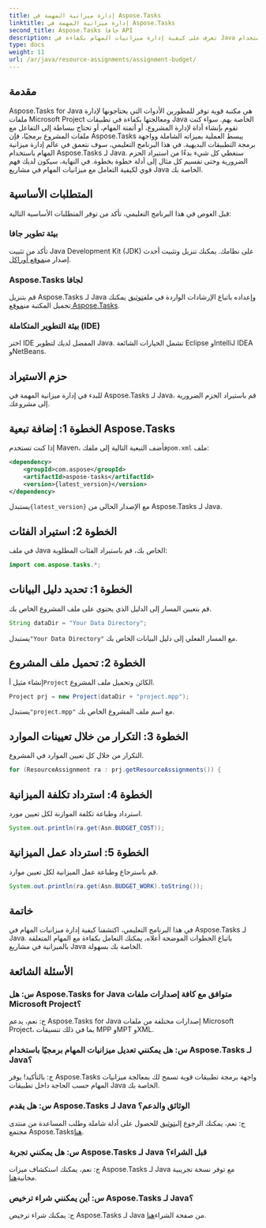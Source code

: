```yaml
---
title: إدارة ميزانية المهمة في Aspose.Tasks
linktitle: إدارة ميزانية المهمة في Aspose.Tasks
second_title: Aspose.Tasks جافا API
description: تعرف على كيفية إدارة ميزانيات المهام بكفاءة في Java باستخدام Aspose.Tasks، وهي مكتبة قوية لمعالجة ملفات Microsoft Project.
type: docs
weight: 11
url: /ar/java/resource-assignments/assignment-budget/
---
```

## مقدمة
Aspose.Tasks for Java هي مكتبة قوية توفر للمطورين الأدوات التي يحتاجونها لإدارة ملفات Microsoft Project ومعالجتها بكفاءة في تطبيقات Java الخاصة بهم. سواء كنت تقوم بإنشاء أداة لإدارة المشروع، أو أتمتة المهام، أو تحتاج ببساطة إلى التفاعل مع ملفات المشروع برمجيًا، فإن Aspose.Tasks يبسط العملية بميزاته الشاملة وواجهة برمجة التطبيقات البديهية.
في هذا البرنامج التعليمي، سوف نتعمق في عالم إدارة ميزانية المهام باستخدام Aspose.Tasks لـ Java. سنغطي كل شيء بدءًا من استيراد الحزم الضرورية وحتى تقسيم كل مثال إلى أدلة خطوة بخطوة. في النهاية، سيكون لديك فهم قوي لكيفية التعامل مع ميزانيات المهام في مشاريع Java الخاصة بك.
## المتطلبات الأساسية
قبل الغوص في هذا البرنامج التعليمي، تأكد من توفر المتطلبات الأساسية التالية:
### بيئة تطوير جافا
 تأكد من تثبيت Java Development Kit (JDK) على نظامك. يمكنك تنزيل وتثبيت أحدث إصدار من[موقع أوراكل](https://www.oracle.com/java/technologies/javase-jdk11-downloads.html).
### Aspose.Tasks لجافا
 قم بتنزيل Aspose.Tasks لـ Java وإعداده باتباع الإرشادات الواردة في ملف[توثيق](https://reference.aspose.com/tasks/java/) يمكنك تحميل المكتبة من[موقع Aspose.Tasks](https://releases.aspose.com/tasks/java/).
### بيئة التطوير المتكاملة (IDE)
اختر IDE المفضل لديك لتطوير Java. تشمل الخيارات الشائعة Eclipse وIntelliJ IDEA وNetBeans.
## حزم الاستيراد
للبدء في إدارة ميزانية المهمة في Aspose.Tasks لـ Java، قم باستيراد الحزم الضرورية إلى مشروعك.
## الخطوة 1: إضافة تبعية Aspose.Tasks
 إذا كنت تستخدم Maven، فأضف التبعية التالية إلى ملفك`pom.xml` ملف:
```xml
<dependency>
    <groupId>com.aspose</groupId>
    <artifactId>aspose-tasks</artifactId>
    <version>{latest_version}</version>
</dependency>
```
 يستبدل`{latest_version}` مع الإصدار الحالي من Aspose.Tasks لـ Java.
## الخطوة 2: استيراد الفئات
في ملف Java الخاص بك، قم باستيراد الفئات المطلوبة:
```java
import com.aspose.tasks.*;
```

## الخطوة 1: تحديد دليل البيانات
قم بتعيين المسار إلى الدليل الذي يحتوي على ملف المشروع الخاص بك.
```java
String dataDir = "Your Data Directory";
```
 يستبدل`"Your Data Directory"` مع المسار الفعلي إلى دليل البيانات الخاص بك.
## الخطوة 2: تحميل ملف المشروع
 إنشاء مثيل أ`Project` الكائن وتحميل ملف المشروع.
```java
Project prj = new Project(dataDir + "project.mpp");
```
 يستبدل`"project.mpp"` مع اسم ملف المشروع الخاص بك.
## الخطوة 3: التكرار من خلال تعيينات الموارد
التكرار من خلال كل تعيين الموارد في المشروع.
```java
for (ResourceAssignment ra : prj.getResourceAssignments()) {
```
## الخطوة 4: استرداد تكلفة الميزانية
استرداد وطباعة تكلفة الموازنة لكل تعيين مورد.
```java
System.out.println(ra.get(Asn.BUDGET_COST));
```
## الخطوة 5: استرداد عمل الميزانية
قم باسترجاع وطباعة عمل الميزانية لكل تعيين موارد.
```java
System.out.println(ra.get(Asn.BUDGET_WORK).toString());
```
## خاتمة
في هذا البرنامج التعليمي، اكتشفنا كيفية إدارة ميزانيات المهام في Aspose.Tasks لـ Java. باتباع الخطوات الموضحة أعلاه، يمكنك التعامل بكفاءة مع المهام المتعلقة بالميزانية في مشاريع Java الخاصة بك بسهولة.
## الأسئلة الشائعة
### س: هل Aspose.Tasks for Java متوافق مع كافة إصدارات ملفات Microsoft Project؟
ج: نعم، يدعم Aspose.Tasks for Java إصدارات مختلفة من ملفات Microsoft Project، بما في ذلك تنسيقات MPP وMPT وXML.
### س: هل يمكنني تعديل ميزانيات المهام برمجيًا باستخدام Aspose.Tasks لـ Java؟
ج: بالتأكيد! يوفر Aspose.Tasks واجهة برمجة تطبيقات قوية تسمح لك بمعالجة ميزانيات المهام حسب الحاجة داخل تطبيقات Java الخاصة بك.
### س: هل يقدم Aspose.Tasks لـ Java الوثائق والدعم؟
 ج: نعم، يمكنك الرجوع إلى[توثيق](https://reference.aspose.com/tasks/java/) للحصول على أدلة شاملة وطلب المساعدة من منتدى مجتمع Aspose.Tasks[هنا](https://forum.aspose.com/c/tasks/15).
### س: هل يمكنني تجربة Aspose.Tasks لـ Java قبل الشراء؟
 ج: نعم، يمكنك استكشاف ميزات Aspose.Tasks لـ Java مع توفر نسخة تجريبية مجانية[هنا](https://releases.aspose.com/).
### س: أين يمكنني شراء ترخيص Aspose.Tasks لـ Java؟
 ج: يمكنك شراء ترخيص Aspose.Tasks لـ Java من صفحة الشراء[هنا](https://purchase.aspose.com/buy).